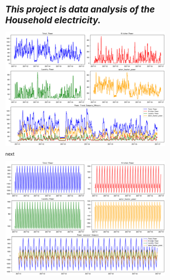 # *This project is data analysis of the Household electricity.*


![Figure1](Household-electricity-analysis\image\Power_Compare_24hours.png)

next

![Figure2](Household-electricity-analysis\image\Power_Seasonal_Compare.png)


